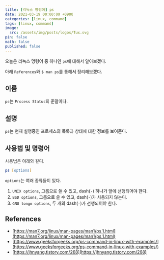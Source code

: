 ```yaml
---
title: [리눅스 명령어] ps
date: 2021-03-19 00:00:00 +0900
categories: [linux, command]
tags: [linux, command]
image:
  src: /assets/img/posts/logos/Tux.svg
pin: false
math: false
published: false
---
```


오늘은 리눅스 명령어 중 하나인 `ps`에 대해서 알아보겠다.

아래 `References`와 `$ man ps`를 통해서 정리해보겠다.

## 이름

`ps`는 `Process Status`의 준말이다.

## 설명

`ps`는 현재 실행중인 프로세스의 목록과 상태에 대한 정보를 보여준다.

## 사용법 및 명령어

사용법은 아래와 같다.

```zsh
ps [options]
```

`options`는 여러 종류들이 있다.

1. `UNIX options`, 그룹으로 쓸 수 있고, dash(`-`) 하나가 앞에 선행되어야 한다.
2. `BSD options`, 그룹으로 쓸 수 있고, dash(`-`)가 사용되지 않는다.
3. `GNU longn options`, 두 개의 dash(`-`)가 선행되어야 한다.

## References

- [https://man7.org/linux/man-pages/man1/ps.1.html](https://man7.org/linux/man-pages/man1/ps.1.html)
- [https://www.geeksforgeeks.org/ps-command-in-linux-with-examples/](https://www.geeksforgeeks.org/ps-command-in-linux-with-examples/)
- [https://jhnyang.tistory.com/268](https://jhnyang.tistory.com/268)
